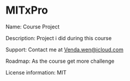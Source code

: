 # MITxPro

Name: Course Project 

Description: Project i did during this course

Support: Contact me at Venda.wen@icloud.com

Roadmap: As the course get more challenge 

License information: MIT
